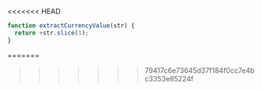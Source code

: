 <<<<<<< HEAD
```js run
function extractCurrencyValue(str) {
  return +str.slice(1);
}
```
=======
>>>>>>> 79417c6e73645d37f184f0cc7e4bc3353e85224f
